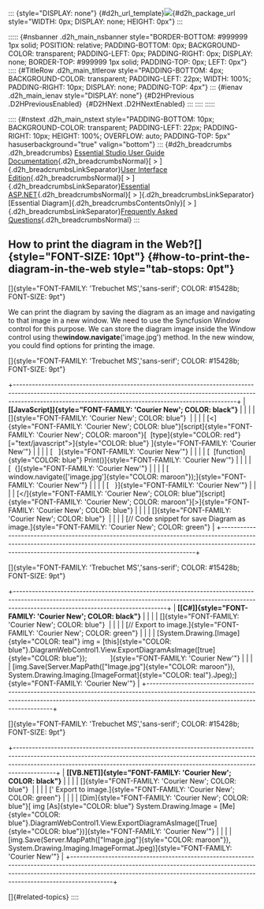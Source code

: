 ::: {style="DISPLAY: none"}
[](ms-xhelp:///?Id=d2h_url_template){#d2h_url_template}![](!package_url!){#d2h_package_url style="WIDTH: 0px; DISPLAY: none; HEIGHT: 0px"}
:::

::::: {#nsbanner .d2h_main_nsbanner style="BORDER-BOTTOM: #999999 1px solid; POSITION: relative; PADDING-BOTTOM: 0px; BACKGROUND-COLOR: transparent; PADDING-LEFT: 0px; PADDING-RIGHT: 0px; DISPLAY: none; BORDER-TOP: #999999 1px solid; PADDING-TOP: 0px; LEFT: 0px"}
:::: {#TitleRow .d2h_main_titlerow style="PADDING-BOTTOM: 4px; BACKGROUND-COLOR: transparent; PADDING-LEFT: 22px; WIDTH: 100%; PADDING-RIGHT: 10px; DISPLAY: none; PADDING-TOP: 4px"}
::: {#ienav .d2h_main_ienav style="DISPLAY: none"}
[](ms-xhelp:///?Id=494bcc28-15a0-47f9-b593-a799f98ffed7){#D2HPrevious .D2HPreviousEnabled}  [](ms-xhelp:///?Id=7c096213-b114-445c-9040-5f665786c451){#D2HNext .D2HNextEnabled}
:::
::::
:::::

:::: {#nstext .d2h_main_nstext style="PADDING-BOTTOM: 10px; BACKGROUND-COLOR: transparent; PADDING-LEFT: 22px; PADDING-RIGHT: 10px; HEIGHT: 100%; OVERFLOW: auto; PADDING-TOP: 5px" hasuserbackground="true" valign="bottom"}
::: {#d2h_breadcrumbs .d2h_breadcrumbs}
[Essential Studio User Guide Documentation](ms-xhelp:///?Id=12457748-09e3-4d74-a240-8e049cedf030){.d2h_breadcrumbsNormal}[ \> ]{.d2h_breadcrumbsLinkSeparator}[User Interface Edition](ms-xhelp:///?Id=c29296b7-531c-413b-a0ec-488ca1f7f669){.d2h_breadcrumbsNormal}[ \> ]{.d2h_breadcrumbsLinkSeparator}[Essential ASP.NET](ms-xhelp:///?Id=25c35330-c127-4dad-9a92-ed79dc7261a6){.d2h_breadcrumbsNormal}[ \> ]{.d2h_breadcrumbsLinkSeparator}[Essential Diagram]{.d2h_breadcrumbsContentsOnly}[ \> ]{.d2h_breadcrumbsLinkSeparator}[Frequently Asked Questions](ms-xhelp:///?Id=e48127dc-ac3c-40e3-b966-263e6c8cbb6c){.d2h_breadcrumbsNormal}
:::

## How to print the diagram in the Web?[]{style="FONT-SIZE: 10pt"} {#how-to-print-the-diagram-in-the-web style="tab-stops: 0pt"}

[]{style="FONT-FAMILY: 'Trebuchet MS','sans-serif'; COLOR: #15428b; FONT-SIZE: 9pt"} 

We can print the diagram by saving the diagram as an image and navigating to that image in a new window. We need to use the Syncfusion Window control for this purpose. We can store the diagram image inside the Window control using the**window.navigate**(\'image.jpg\') method. In the new window, you could find options for printing the image.

[]{style="FONT-FAMILY: 'Trebuchet MS','sans-serif'; COLOR: #15428b; FONT-SIZE: 9pt"} 

+----------------------------------------------------------------------------------------------------------------------------------------------------------------------------------------------------------------------------------+
| **[\[JavaScript\]]{style="FONT-FAMILY: 'Courier New'; COLOR: black"}**                                                                                                                                                           |
|                                                                                                                                                                                                                                  |
| []{style="FONT-FAMILY: 'Courier New'; COLOR: blue"}                                                                                                                                                                              |
|                                                                                                                                                                                                                                  |
| [\<]{style="FONT-FAMILY: 'Courier New'; COLOR: blue"}[script]{style="FONT-FAMILY: 'Courier New'; COLOR: maroon"}[  [type]{style="COLOR: red"}[=\"text/javascript\"\>]{style="COLOR: blue"} ]{style="FONT-FAMILY: 'Courier New'"} |
|                                                                                                                                                                                                                                  |
| [   ]{style="FONT-FAMILY: 'Courier New'"}                                                                                                                                                                                        |
|                                                                                                                                                                                                                                  |
| [  [function]{style="COLOR: blue"} Print()]{style="FONT-FAMILY: 'Courier New'"}                                                                                                                                                  |
|                                                                                                                                                                                                                                  |
| [  {]{style="FONT-FAMILY: 'Courier New'"}                                                                                                                                                                                        |
|                                                                                                                                                                                                                                  |
| [   window.navigate([\'image.jpg\']{style="COLOR: maroon"});]{style="FONT-FAMILY: 'Courier New'"}                                                                                                                                |
|                                                                                                                                                                                                                                  |
| [   }]{style="FONT-FAMILY: 'Courier New'"}                                                                                                                                                                                       |
|                                                                                                                                                                                                                                  |
| [\</]{style="FONT-FAMILY: 'Courier New'; COLOR: blue"}[script]{style="FONT-FAMILY: 'Courier New'; COLOR: maroon"}[\>]{style="FONT-FAMILY: 'Courier New'; COLOR: blue"}                                                           |
|                                                                                                                                                                                                                                  |
| []{style="FONT-FAMILY: 'Courier New'; COLOR: blue"}                                                                                                                                                                              |
|                                                                                                                                                                                                                                  |
| [// Code snippet for save Diagram as image.]{style="FONT-FAMILY: 'Courier New'; COLOR: green"}                                                                                                                                   |
+----------------------------------------------------------------------------------------------------------------------------------------------------------------------------------------------------------------------------------+

[]{style="FONT-FAMILY: 'Trebuchet MS','sans-serif'; COLOR: #15428b; FONT-SIZE: 9pt"} 

+------------------------------------------------------------------------------------------------------------------------------------------------------------------------------------------------------------+
| **[\[C#\]]{style="FONT-FAMILY: 'Courier New'; COLOR: black"}**                                                                                                                                             |
|                                                                                                                                                                                                            |
| []{style="FONT-FAMILY: 'Courier New'; COLOR: blue"}                                                                                                                                                        |
|                                                                                                                                                                                                            |
| [// Export to image.]{style="FONT-FAMILY: 'Courier New'; COLOR: green"}                                                                                                                                    |
|                                                                                                                                                                                                            |
| [System.Drawing.[Image]{style="COLOR: teal"} img = [this]{style="COLOR: blue"}.DiagramWebControl1.View.ExportDiagramAsImage([true]{style="COLOR: blue"});            ]{style="FONT-FAMILY: 'Courier New'"} |
|                                                                                                                                                                                                            |
| [img.Save(Server.MapPath([\"Image.jpg\"]{style="COLOR: maroon"}), System.Drawing.Imaging.[ImageFormat]{style="COLOR: teal"}.Jpeg);]{style="FONT-FAMILY: 'Courier New'"}                                    |
+------------------------------------------------------------------------------------------------------------------------------------------------------------------------------------------------------------+

[]{style="FONT-FAMILY: 'Trebuchet MS','sans-serif'; COLOR: #15428b; FONT-SIZE: 9pt"} 

+-------------------------------------------------------------------------------------------------------------------------------------------------------------------------------------------------------------------------------------------------------+
| **[\[VB.NET\]]{style="FONT-FAMILY: 'Courier New'; COLOR: black"}**                                                                                                                                                                                    |
|                                                                                                                                                                                                                                                       |
| []{style="FONT-FAMILY: 'Courier New'; COLOR: blue"}                                                                                                                                                                                                   |
|                                                                                                                                                                                                                                                       |
| [\' Export to image.]{style="FONT-FAMILY: 'Courier New'; COLOR: green"}                                                                                                                                                                               |
|                                                                                                                                                                                                                                                       |
| [Dim]{style="FONT-FAMILY: 'Courier New'; COLOR: blue"}[ img [As]{style="COLOR: blue"} System.Drawing.Image = [Me]{style="COLOR: blue"}.DiagramWebControl1.View.ExportDiagramAsImage([True]{style="COLOR: blue"})]{style="FONT-FAMILY: 'Courier New'"} |
|                                                                                                                                                                                                                                                       |
| [img.Save(Server.MapPath([\"Image.jpg\"]{style="COLOR: maroon"}), System.Drawing.Imaging.ImageFormat.Jpeg)]{style="FONT-FAMILY: 'Courier New'"}                                                                                                       |
+-------------------------------------------------------------------------------------------------------------------------------------------------------------------------------------------------------------------------------------------------------+

[]{#related-topics}
::::
